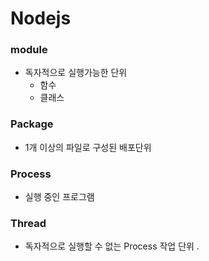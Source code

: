 # Nodejs

### module
- 독자적으로 실행가능한 단위 
    - 함수
    - 클래스 

### Package
- 1개 이상의 파일로 구성된 배포단위

### Process
- 실행 중인 프로그램

### Thread
- 독자적으로 실행할 수 없는 Process 작업 단위 
.